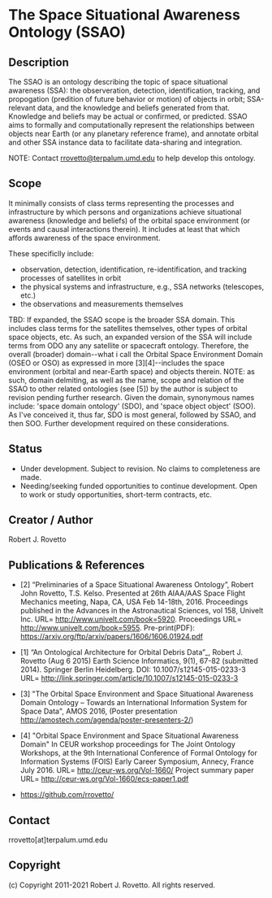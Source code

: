 # The Space Situational Awareness Ontology (SSAO)

## Description
The SSAO is an ontology describing the topic of space situational awareness (SSA): the observeration, detection, identification, tracking, and propogation (predition of future behavior or motion) of objects in orbit; SSA-relevant data, and the knowledge and beliefs generated from that. Knowledge and beliefs may be actual or confirmed, or predicted. SSAO aims to formally and computationally represent the relationships between objects near Earth (or any planetary reference frame), and annotate orbital and other SSA instance data to facilitate data-sharing and integration.

NOTE: Contact rrovetto@terpalum.umd.edu to help develop this ontology.

## Scope
It minimally consists of class terms representing the processes and infrastructure by which persons and organizations achieve situational awareness (knowledge and beliefs) of the orbital space environment (or events and causal interactions therein). It includes at least that which affords awareness of the space environment.

These specificlly include:
- observation, detection, identification, re-identification, and tracking processes of satellites in orbit
- the physical systems and infrastructure, e.g., SSA networks (telescopes, etc.)
- the observations and measurements themselves

TBD: If expanded, the SSAO scope is the broader SSA domain. This includes class terms for the satellites themselves, other types of orbital space objects, etc. As such, an expanded version of the SSA will include terms from ODO any any satellite or spacecraft ontology. Therefore,
the overall (broader) domain--what i call the Orbital Space Environment Domain (OSEO or OSO) as expressed in more [3][4]--includes the space environment (orbital and near-Earth space) and objects therein. NOTE: as such, domain delmiting, as well as the name, scope and relation of the SSAO to other related ontologies (see [5]) by the author is subject to revision pending further research.
Given the domain, synonymous names include: 'space domain ontology' (SDO), and 'space object object' (SOO). As I've conceived it, thus far, SDO is most general, followed by SSAO, and then SOO. Further development required on these considerations.

## Status
* Under development. Subject to revision. No claims to completeness are made.
* Needing/seeking funded opportunities to continue development. Open to work or study opportunities, short-term contracts, etc. 

## Creator / Author
Robert J. Rovetto

## Publications & References
* [2] “Preliminaries of a Space Situational Awareness Ontology”, Robert John Rovetto, T.S. Kelso. Presented at 26th AIAA/AAS Space Flight Mechanics meeting, Napa, CA, USA Feb 14-18th, 2016. Proceedings published in the Advances in the Astronautical Sciences, vol 158, Univelt Inc. URL= http://www.univelt.com/book=5920. Proceedings URL= http://www.univelt.com/book=5955. Pre-print(PDF): https://arxiv.org/ftp/arxiv/papers/1606/1606.01924.pdf

* [1] “An Ontological Architecture for Orbital Debris Data”_, Robert J. Rovetto (Aug 6 2015) Earth Science Informatics, 9(1), 67-82 (submitted 2014). Springer Berlin Heidelberg. DOI: 10.1007/s12145-015-0233-3 
URL= http://link.springer.com/article/10.1007/s12145-015-0233-3

* [3] "The Orbital Space Environment and Space Situational Awareness Domain Ontology – Towards an International Information System for Space Data", AMOS 2016, (Poster presentation http://amostech.com/agenda/poster-presenters-2/)

* [4] "Orbital Space Environment and Space Situational Awareness Domain" In CEUR workshop proceedings for The Joint Ontology Workshops, at the 9th International Conference of Formal Ontology for Information Systems (FOIS) Early Career Symposium, Annecy, France July 2016. URL= http://ceur-ws.org/Vol-1660/ Project summary paper URL= http://ceur-ws.org/Vol-1660/ecs-paper1.pdf 

* https://github.com/rrovetto/

## Contact 
rrovetto[at]terpalum.umd.edu

## Copyright
(c) Copyright 2011-2021 Robert J. Rovetto. All rights reserved.
